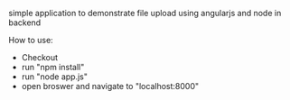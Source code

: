 simple application to demonstrate file upload using angularjs and node in backend

How to use:

- Checkout
- run "npm install"
- run "node app.js"
- open broswer and navigate to "localhost:8000"

